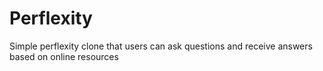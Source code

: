 # Perflexity
Simple perflexity clone that users can ask questions and receive answers based on online resources
